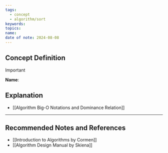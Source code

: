 ```yaml
---
tags:
  - concept
  - algorithm/sort
keywords: 
topics: 
name: 
date of note: 2024-08-08
---
```


## Concept Definition

>[!important]
>**Name**: 



## Explanation


- [[Algorithm Big-O Notations and Dominance Relation]]


-----------
##  Recommended Notes and References


- [[Introduction to Algorithms by Cormen]]
- [[Algorithm Design Manual by Skiena]]